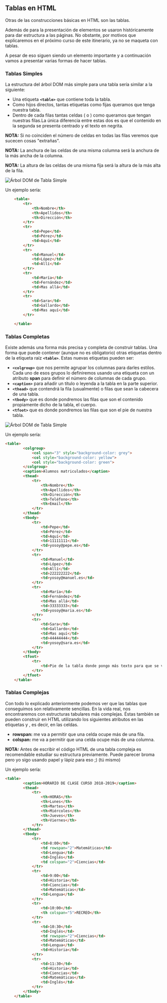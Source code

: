 ## Tablas en HTML

Otras de las construcciones básicas en HTML son las tablas.

Además de para la presentación de elementos se usaron históricamente para dar estructura a las páginas. No obstante, por motivos que explicaremos en el próximo curso de este itinerario, ya no se maqueta con tablas.

A pesar de eso siguen siendo un elemento importante y a continuación vamos a presentar varias formas de hacer tablas.

### Tablas Simples

La estructura del árbol DOM más simple para una tabla sería similar a la siguiente:

- Una etiqueta **`<table>`** que contiene toda la tabla.
- Como hijos directos, tantas etiquetas **<tr>** como fijas queramos que tenga nuestra tabla.
- Dentro de cada filas tantas celdas (**<td>** o **<th>**) como queramos que tengan nuestras filas.La única diferencia entre estas dos es que el contenido en la segunda se presenta centrado y el texto en negrita.

**NOTA:** Si no coinciden el número de celdas en todas las filas veremos que sucecen cosas "extrañas".

**NOTA:** La anchura de las celdas de una misma columna será la anchura de la más ancha de la columna.

**NOTA:** La altura de las celdas de una misma fija será la altura de la más alta de la fila.

![Árbol DOM de Tabla Simple](./img/tables.png)

Un ejemplo sería:

```html
    <table>
        <tr>
            <th>Nombre</th>
            <th>Apellidos</th>
            <th>Dirección</th>
        </tr>
        <tr>
            <td>Pepe</td>
            <td>Pérez</td>
            <td>Aquí</td>
        </tr>
        <tr>
            <td>Manuel</td>
            <td>López</td>
            <td>Allí</td>
        </tr>
        <tr>
            <td>María</td>
            <td>Fernández</td>
            <td>Mas allá</td>
        </tr>
        <tr>
            <td>Sara</td>
            <td>Gallardo</td>
            <td>Mas aquí</td>
        </tr>

    </table>
```

### Tablas Completas

Existe además una forma más precisa y completa de construir tablas. Una forma que puede contener (aunque no es obligatorio) otras etiquetas dentro de la etiqueta raíz **`<table>`**. Estas nuevas etiquetas pueden ser:

- **`<colgroup>`** que nos permite agrupar los columnas para darles estilos. Cada uno de esos grupos lo definiremos usando una etiqueta **<col>** con un atributo **span** para definir el número de columnas de cada grupo.
- **`<caption>`** para añadir un título o leyenda a la tabla en la parte superior.
- **`<thead>`** que contendrá la fila (usualmente) o filas que sean la cabecera de una tabla.
- **`<tbody>`** que es donde pondremos las filas que son el contenido propiamente dicho de la tabla, el cuerpo.
- **`<tfoot>`** que es donde pondremos las filas que son el pie de nuestra tabla.

![Árbol DOM de Tabla Simple](./img/complex_table.png)

Un ejemplo sería:

```html
<table>
        <colgroup>
            <col span="3" style="background-color: grey">
            <col style="background-color: yellow">
            <col style="background-color: green">
        </colgroup>
        <caption>Alumnos matriculados</caption>
        <thead>
            <tr>
                <th>Nombre</th>
                <th>Apellidos</th>
                <th>Dirección</th>
                <th>Teléfono</th>
                <th>Email</th>
            </tr>
        </thead>
        <tbody>
            <tr>
                <td>Pepe</td>
                <td>Pérez</td>
                <td>Aquí</td>
                <td>11111111</td>
                <td>yosoy@pepe.es</td>
            </tr>
            <tr>
                <td>Manuel</td>
                <td>López</td>
                <td>Allí</td>
                <td>222222222</td>
                <td>yosoy@manuel.es</td>
            </tr>
            <tr>
                <td>María</td>
                <td>Fernández</td>
                <td>Mas allá</td>
                <td>33333333</td>
                <td>yosoy@maria.es</td>
            </tr>
            <tr>
                <td>Sara</td>
                <td>Gallardo</td>
                <td>Mas aquí</td>
                <td>44444444</td>
                <td>yosoy@sara.es</td>
            </tr>
        </tbody>
        <tfoot>
            <tr>
                <td>Pie de la tabla donde pongo más texto para que se vea como crecen</td>
            </tr>
        </tfoot>
    </table>
```

### Tablas Complejas

Con todo lo explicado anteriormente podemos ver que las tablas que conseguimos son relativamente sencillas. En la vida real, nos encontraremos con estructuras tabulares más complejas. Éstas también se pueden construir en HTML utilizando los siguientes atributos en las etiquetas **<th>** y **<td>**, es decir, en las celdas.

- **rowspan:** me va a permitir que una celda ocupe más de una fila.
- **colspan:** me va a permitir que una celda ocupe más de una columna.

**NOTA:** Antes de escribir el código HTML de una tabla compleja es recomendable estudiar su estructura previamente. Puede parecer broma pero yo sigo usando papel y lápiz para eso ;) (tú mismo)

Un ejemplo sería:

```html
<table>
        <caption>HORARIO DE CLASE CURSO 2018-2019</caption>
        <thead>
            <tr>
                <th>HORAS</th>
                <th>Lunes</th>
                <th>Martes</th>
                <th>Miércoles</th>
                <th>Jueves</th>
                <th>Viernes</th>
            </tr>
        </thead>
        <tbody>
            <tr>
                <td>8:00</td>
                <td rowspan="2">Matemáticas</td>
                <td>Lengua</td>
                <td>Inglés</td>
                <td colspan="2">Ciencias</td>
            </tr>
            <tr>
                <td>9:00</td>
                <td>Historia</td>
                <td>Ciencias</td>
                <td>Matemáticas</td>
                <td>Lengua</td>
            </tr>
            <tr>
                <td>10:00</td>
                <th colspan="5">RECREO</th>
            </tr>
            <tr>
                <td>10:30</td>
                <td>Inglés</td>
                <td rowspan="2">Ciencias</td>
                <td>Matemáticas</td>
                <td>Lengua</td>
                <td>Historia</td>
            </tr>
            <tr>
                <td>11:30</td>
                <td>Historia</td>
                <td>Ciencias</td>
                <td>Matemáticas</td>
                <td>Inglés</td>
            </tr>
        </tbody>
    </table>
```
